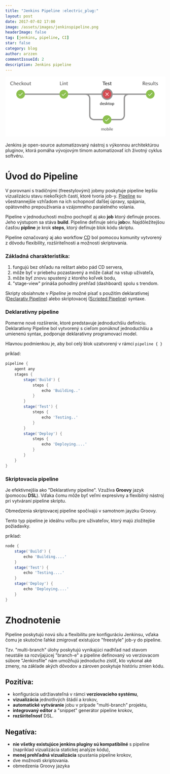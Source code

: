 ```yaml
---
title: "Jenkins Pipeline :electric_plug:"
layout: post
date: 2017-07-02 17:00
image: /assets/images/jenkinspipeline.png
headerImage: false
tag: [jenkins, pipeline, CI]
star: false
category: blog
author: arzzen
commentIssueId: 2
description: Jenkins pipeline
---
```


<center>
    <img alt="jenkins-pipeline" src="/assets/images/jenkinspipeline.png" />
</center>

Jenkins je open-source automatizovaný nástroj s výkonnou architektúrou pluginov, 
ktorá pomáha vývojovým tímom automatizovať ich životný cyklus softvéru. 

# Úvod do Pipeline

V porovnaní s tradičnými (freestylovými) jobmy poskytuje pipeline lepšiu 
vizualizáciu stavu niekoľkých častí, ktoré tvoria job-y. [Pipeline](https://jenkins.io/doc/book/pipeline/) su všestrannejšie 
vzhľadom na ich schopnosť daľšej úpravy, spájania, opätovného prepoužívania a vzájomného paralelného volania.

Pipeline v jednoduchosti možno pochopiť aj ako **job** ktorý definuje proces. Jeho výstupom sa stáva **build**.
Pipeline definuje sériu **job**ov. Najdôležitejšou časťou **pipline** je krok **steps**, 
ktorý definuje blok kódu skriptu. 

Pipeline označovaný aj ako workflow <abbr title="Continuous Delivery">CD</abbr> bol pomocou komunity 
vytvorený z dôvodu flexibility, rozšíriteľnosti a možnosti skriptovania.

### Základná charakteristika:

1. fungujú bez ohľadu na reštart alebo pád CD servera,
2. môže byť v priebehu pozastavený a môže čakať na vstup užívateľa,
3. môže byť znovu spustený z ktorého koľvek bodu,
4. "stage-view" prináša pohodlný prehľad (dashboard) spolu s trendom.

Skripty obsiahnute v _Pipeline_ je možné písať s použitím deklaratívnej ([Declarativ Pipeline](https://jenkins.io/doc/book/pipeline/syntax/#declarative-pipeline)) 
alebo skriptovacej ([Scripted Pipeline](https://jenkins.io/doc/book/pipeline/syntax/#scripted-pipeline)) syntaxe.


### **Deklaratívny pipeline**

Pomerne nové rozšírenie, ktoré predstavuje jednoduchšiu definíciu. 
Deklaratívny Pipeline bol vytvorený s cieľom ponúknuť jednoduchšiu a umienenú syntax, 
podporuje deklaratívny programovací model.

Hlavnou podmienkou je, aby bol celý blok uzatvorený v rámci `pipeline { }`

príklad:
```groovy
pipeline {
    agent any
    stages {
        stage('Build') {
            steps {
                echo 'Building..'
            } 
        }
        stage('Test') {
            steps {
                echo 'Testing..'
            }
        }
        stage('Deploy') {
            steps {
                echo 'Deploying....'
            } 
        }
    } 
}
``` 
### **Skriptovacia pipeline**

Je efektivnejšia ako "Deklaratívny pipeline". Vzužíva **Groovy** jazyk (pomocou **DSL**). 
Vďaka čomu môže byť veľmi expresívny a flexibilný nástroj pri vytváraní pipeline skriptu.

Obmedzenia skriptovacej pipeline spočívajú v samotnom jayzku Groovy.

Tento typ pipeline je ideálnu voľbu pre užívateľov, ktorý majú zložitejšie požiadavky.

príklad:
```groovy
node {
    stage('Build') {
        echo 'Building....'
    }
    stage('Test') {
        echo 'Testing....'
    }
    stage('Deploy') {
        echo 'Deploying....'
    }
}
```

# Zhodnotenie

Pipeline poskytujú novú silu a flexibilitu pre konfiguráciu Jenkinsu, vďaka čomu je 
skutočne ľahké zmigrovať existujúce "freestyle" job-y do pipeline.

Tzv. "multi-branch" úlohy poskytujú vynikajúci nadhľad nad stavom neustále sa rozvíjajúcej "branch-e" a 
pipeline definovaný vo verziovacom súbore "Jenkinsfile" nám umožňujú jednoducho zistiť, 
kto vykonal aké zmeny, na základe akých dôvodov a zároven poskytuje históriu zmien kódu.

## Pozitíva:

- konfigurácia udržiavateľná v rámci **verziovacieho systému**,
- **vizualizácia** jednotlivých štádií a krokov,
- **automatické vytváranie** jobu v prípade "multi-branch" projektu,
- **integrovaný editor** a "snippet" generátor pipeline krokov,
- **rozšíriteľnosť** DSL.

## Negatíva:

- **nie všetky existujúce jenkins pluginy sú kompatibilné** s pipeline (napríklad vizualizácia statickej analýze kódu),
- **menej prehľadná vizualizácia** spustania pipeline krokov,
- dve možnosti skriptovania.
- obmedzenia Groovy jazyka


